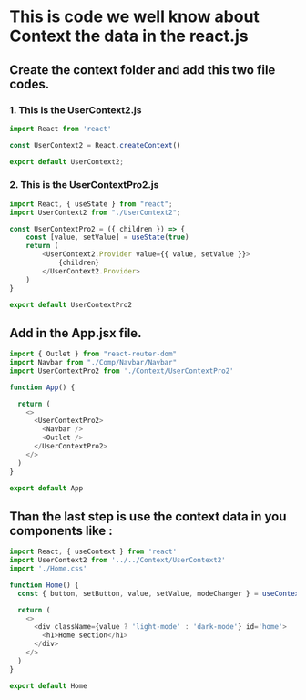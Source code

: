 # This is code we well know about Context the data in the react.js 

## Create the context folder and add this two file codes.


### 1. This is the UserContext2.js
```javascript
import React from 'react'

const UserContext2 = React.createContext()

export default UserContext2;
```

### 2. This is the UserContextPro2.js
```javascript
import React, { useState } from "react";
import UserContext2 from "./UserContext2";

const UserContextPro2 = ({ children }) => {
    const [value, setValue] = useState(true)
    return (
        <UserContext2.Provider value={{ value, setValue }}>
            {children}
        </UserContext2.Provider>
    )
}

export default UserContextPro2
```


## Add in the App.jsx file.
```javascript 
import { Outlet } from "react-router-dom"
import Navbar from "./Comp/Navbar/Navbar"
import UserContextPro2 from './Context/UserContextPro2'

function App() {

  return (
    <>
      <UserContextPro2>
        <Navbar />
        <Outlet />
      </UserContextPro2>
    </>
  )
}

export default App
```


## Than the last step is use the context data in you components like :

```javascript 
import React, { useContext } from 'react'
import UserContext2 from '../../Context/UserContext2'
import './Home.css'

function Home() {
  const { button, setButton, value, setValue, modeChanger } = useContext(UserContext2)

  return (
    <>
      <div className={value ? 'light-mode' : 'dark-mode'} id='home'>
        <h1>Home section</h1>
      </div>
    </>
  )
}

export default Home
```